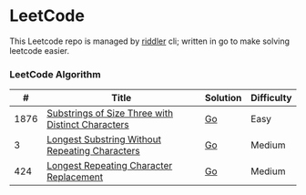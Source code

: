 LeetCode
========
This Leetcode repo is managed by [riddler](https://github.com/hiddentraveler/riddler) cli; written in go to make solving leetcode easier.
### LeetCode Algorithm
				
				
| # | Title | Solution | Difficulty |
|---| ----- | -------- | ---------- |
|1876|[Substrings of Size Three with Distinct Characters](https://leetcode.com/problems/substrings-of-size-three-with-distinct-characters/description/) | [Go](./golang/1876/solution.go)|Easy|
|3|[Longest Substring Without Repeating Characters](https://leetcode.com/problems/longest-substring-without-repeating-characters/description/) | [Go](./golang/3/solution.go)|Medium|
|424|[Longest Repeating Character Replacement](https://leetcode.com/problems/longest-repeating-character-replacement/description/) | [Go](./golang/424/solution.go)|Medium|
